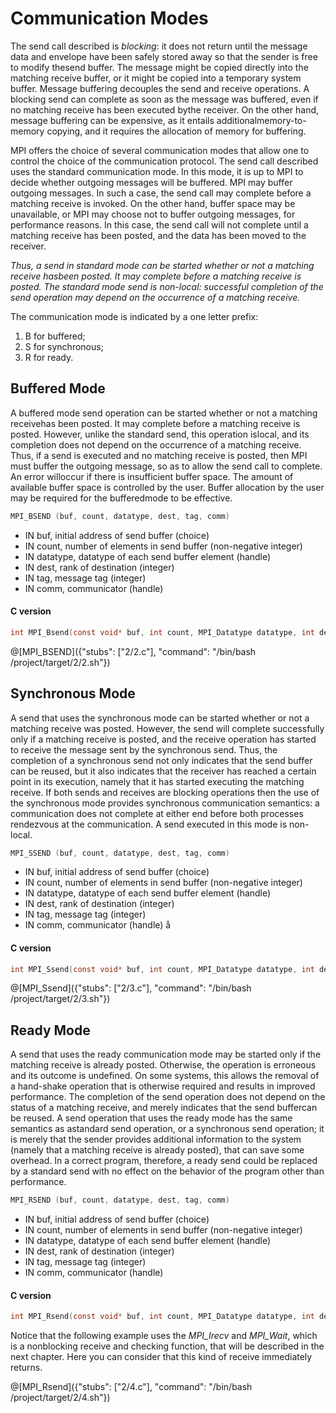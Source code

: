 # Communication Modes

The send call described is _blocking_:  it does not return until the message data and envelope have been safely stored away so that the sender is free to modify thesend buffer.  The message might be copied directly into the matching receive buffer, or it might be copied into a temporary system buffer. Message buffering decouples the send and receive operations.  A blocking send can complete as soon as the message was buffered, even if no matching receive has been executed bythe receiver.  On the other hand, message buffering can be expensive, as it entails additionalmemory-to-memory copying, and it requires the allocation of memory for buffering.

MPI offers the choice of several communication modes that allow one to control the choice of the communication protocol. The send call described uses the standard communication mode.  In this mode, it is up to MPI to decide whether outgoing messages will be buffered. MPI may buffer outgoing messages.  In such a case,  the send call may complete before a matching receive is invoked.  On the other hand, buffer space may be unavailable, or MPI may choose not to buffer outgoing messages, for performance reasons.  In this case, the send call will not complete until a matching receive has been posted, and the data has been moved to the receiver.

_Thus, a send in standard mode can be started whether or not a matching receive hasbeen posted.  It may complete before a matching receive is posted.  The standard mode send is non-local:  successful completion of the send operation may depend on the occurrence of a matching receive._

The communication mode is indicated by a one letter prefix:
1. B for buffered;
2. S for synchronous;
3. R for ready.

## Buffered Mode

A buffered mode send operation can be started whether or not a matching receivehas been posted.  It may complete before a matching receive is posted.  However, unlike the standard send, this operation islocal, and its completion does not depend on the occurrence of a matching receive.  Thus, if a send is executed and no matching receive is posted, then MPI must buffer the outgoing message, so as to allow the send call to complete. An error willoccur if there is insufficient buffer space.  The amount of available buffer space is controlled by the user.  Buffer allocation by the user may be required for the bufferedmode to be effective.

```c
MPI_BSEND (buf, count, datatype, dest, tag, comm)
```
- IN buf, initial address of send buffer (choice)
- IN count, number of elements in send buffer (non-negative integer)
- IN datatype, datatype of each send buffer element (handle)
- IN dest, rank of destination (integer)
- IN tag, message tag (integer)
- IN comm, communicator (handle)

#### C version
```c
int MPI_Bsend(const void* buf, int count, MPI_Datatype datatype, int dest,int tag, MPI_Comm comm)
```

@[MPI_BSEND]({"stubs": ["2/2.c"], "command": "/bin/bash /project/target/2/2.sh"})


## Synchronous Mode

A send that uses the synchronous mode can be started whether or not a matching receive was posted. However, the send will complete successfully only if a matching receive is posted, and the receive operation has started to receive the message sent by the synchronous send.  Thus, the completion of a synchronous send not only indicates that the send buffer can  be  reused,  but  it  also  indicates  that  the  receiver  has  reached  a  certain  point  in  its execution,  namely that it has started executing the matching receive.  If both sends and receives are blocking operations then the use of the synchronous mode provides synchronous communication semantics:  a communication does not complete at either end before both processes rendezvous at the communication.  A send executed in this mode is non-local.

```c
MPI_SSEND (buf, count, datatype, dest, tag, comm)
```
- IN buf, initial address of send buffer (choice)
- IN count, number of elements in send buffer (non-negative integer)
- IN datatype, datatype of each send buffer element (handle)
- IN dest, rank of destination (integer)
- IN tag, message tag (integer)
- IN comm, communicator (handle)
å
#### C version
```c
int MPI_Ssend(const void* buf, int count, MPI_Datatype datatype, int dest,int tag, MPI_Comm comm)
```

@[MPI_Ssend]({"stubs": ["2/3.c"], "command": "/bin/bash /project/target/2/3.sh"})


## Ready Mode

A send that uses the ready communication mode may be started only if the matching receive is already posted.  Otherwise, the operation is erroneous and its outcome is undefined.  On some systems, this allows the removal of a hand-shake operation that is otherwise required and results in improved performance.  The completion of the send operation does not depend on the status of a matching receive, and merely indicates that the send buffercan be reused.  A send operation that uses the ready mode has the same semantics as astandard  send  operation,  or  a  synchronous  send  operation;  it  is  merely  that  the  sender provides additional information to the system (namely that a matching receive is already posted), that can save some overhead.  In a correct program, therefore, a ready send could be replaced by a standard send with no effect on the behavior of the program other than performance.

```c
MPI_RSEND (buf, count, datatype, dest, tag, comm)
```
- IN buf, initial address of send buffer (choice)
- IN count, number of elements in send buffer (non-negative integer)
- IN datatype, datatype of each send buffer element (handle)
- IN dest, rank of destination (integer)
- IN tag, message tag (integer)
- IN comm, communicator (handle)

#### C version
```c
int MPI_Rsend(const void* buf, int count, MPI_Datatype datatype, int dest,int tag, MPI_Comm comm)
```

Notice that the following example uses the _MPI\_Irecv_ and _MPI\_Wait_, which is a nonblocking receive and checking function, that will be described in the next chapter. Here you can consider that this kind of receive immediately returns.

@[MPI_Rsend]({"stubs": ["2/4.c"], "command": "/bin/bash /project/target/2/4.sh"})

